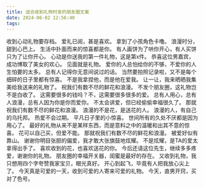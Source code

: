 ```yaml
---
title: 适合收到礼物时发的朋友圈文案
date: 2024-06-02 12:56:40
tags:
---
```


收到心动礼物要存档。
爱礼已阅，甚是喜欢。
拿到了小孩角色卡噜。
浪漫时分，甜到心巴上。
生活中扑面而来的惊喜都是你。
有人画饼为了哄你开心，有人买饼只为了让你开心。
心动是你送我的第一件礼物，这是第x件。
恭喜这位男嘉宾，成功博取了美女的欢心。
见面就是礼物。
爱你的人总怕给你的不够，不爱你的人生怕要的太多。
总有人记得你无意间说过的话。
当然要拍照记录啦，又不是每个细碎的日子里都有惊喜。
不是我拿捏他，而是他在爱我。
让一让，我来晒晒我集美给我送来的礼物了。
祝我们有数不尽的鲜花和浪漫。
不发个朋友圈，这礼物岂不是白收了。
这需要很多的钱吗？不，这需要很多很多的爱。
总有人用心，总有人浪漫，总有人因为你是你而爱你。
不太会讲爱，但已经偷偷幸福很久了。
那就祝我们有数不尽的鲜花和浪漫。
浪漫的不是花，是送花的人。
浪漫的人，有自己的乌托邦。
热爱不会过期。
平凡日子里的小惊喜。
世间所有的久处不厌都是因为用心了。
最好的礼物从来不是某样东西，而是意料之中的温暖和出其不意的惊喜。
花可以自己买，但爱不能。
那就祝我们有数不尽的鲜花和浪漫。
被爱好似有靠山。
谢谢你明目张胆的偏爱，我才敢大张旗鼓地炫耀。
不是炫耀，是TA的爱太拿得出手了。
喜欢收到的花，也喜欢送花的你。
今后还请这位先生，继续多多疼爱，谢谢你的礼物。
朋友圈的幸福开关器，闺蜜是最好的存在。
又收到礼物，我只想用四个字夸赞我家宝贝，眼光真好。
开心到起飞，毕竟有人把我放心尖上了。
今天真是可爱的一天，收到可爱的人寄来可爱的礼物。
今天，直男开窍，买对了色号。
